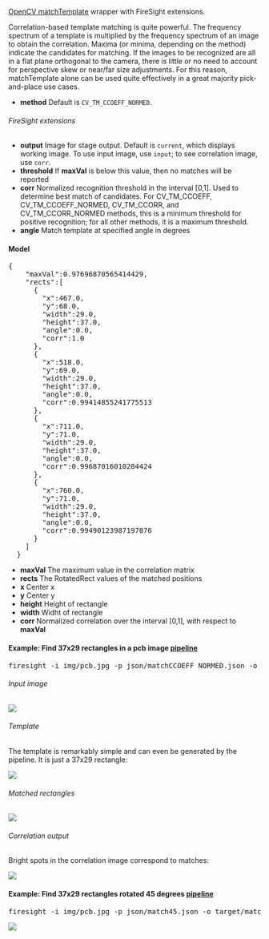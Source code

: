 [OpenCV matchTemplate](http://docs.opencv.org/modules/imgproc/doc/object_detection.html#matchtemplate) wrapper with FireSight extensions. 

Correlation-based template matching is quite powerful. The frequency spectrum of a template is multiplied by the frequency spectrum of an image to obtain the correlation. Maxima (or minima, depending on the method) indicate the candidates for matching. If the images to be recognized are all in a flat plane orthogonal to the camera, there is little or no need to account for perspective skew or near/far size adjustments. For this reason, matchTemplate alone can be used quite effectively in a great majority pick-and-place use cases.

* **method** Default is `CV_TM_CCOEFF_NORMED`. 

###### FireSight extensions
* **output** Image for stage output. Default is `current`, which displays working image. To use input image, use `input`; to see correlation image, use `corr`.
* **threshold** If **maxVal** is below this value, then no matches will be reported
* **corr** Normalized recognition threshold in the interval [0,1]. Used to determine best match of candidates. For CV_TM_CCOEFF, CV_TM_CCOEFF_NORMED, CV_TM_CCORR, and CV_TM_CCORR_NORMED methods, this is a minimum threshold for positive recognition; for all other methods, it is a maximum threshold.
* **angle** Match template at specified angle in degrees

#### Model
<pre>
{
    "maxVal":0.97696870565414429,
    "rects":[
      {
        "x":467.0,
        "y":68.0,
        "width":29.0,
        "height":37.0,
        "angle":0.0,
        "corr":1.0
      },
      {
        "x":518.0,
        "y":69.0,
        "width":29.0,
        "height":37.0,
        "angle":0.0,
        "corr":0.99414855241775513
      },
      {
        "x":711.0,
        "y":71.0,
        "width":29.0,
        "height":37.0,
        "angle":0.0,
        "corr":0.99687016010284424
      },
      {
        "x":760.0,
        "y":71.0,
        "width":29.0,
        "height":37.0,
        "angle":0.0,
        "corr":0.99490123987197876
      }
    ]
  }
</pre>
* **maxVal** The maximum value in the correlation matrix
* **rects** The RotatedRect values of the matched positions
* **x** Center x
* **y** Center y
* **height** Height of rectangle 
* **width** Widht of rectangle
* **corr** Normalized correlation over the interval [0,1], with respect to **maxVal**

#### Example: Find 37x29 rectangles in a pcb image [pipeline](https://github.com/firepick1/FireSight/blob/master/json/matchCCOEFF_NORMED.json)
<pre>firesight -i img/pcb.jpg -p json/matchCCOEFF_NORMED.json -o target/matchCCOEFF_NORMED.jpg</pre>
###### Input image
<img src="https://github.com/firepick1/FireSight/blob/master/img/pcb.jpg?raw=true">

###### Template
The template is remarkably simple and can even be generated by the pipeline. It is just a 37x29 rectangle:

<img src="https://github.com/firepick1/FireSight/blob/master/img/tmplt-37x29.jpg?raw=true">

###### Matched rectangles
<img src="https://github.com/firepick1/FireSight/blob/master/img/matchCCOEFF_NORMED-input.jpg?raw=true">

###### Correlation output
Bright spots in the correlation image correspond to matches:

<img src="https://github.com/firepick1/FireSight/blob/master/img/matchCCOEFF_NORMED-corr.jpg?raw=true">

#### Example: Find 37x29 rectangles rotated 45 degrees [pipeline](https://github.com/firepick1/FireSight/blob/master/json/match45.json)
<pre>firesight -i img/pcb.jpg -p json/match45.json -o target/match45.jpg</pre>

<img src="https://github.com/firepick1/FireSight/blob/master/img/match45.jpg?raw=true">

